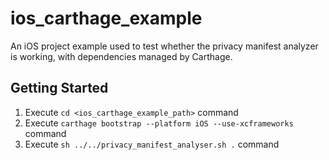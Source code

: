 # ios_carthage_example

An iOS project example used to test whether the privacy manifest analyzer is working, with dependencies managed by Carthage.

## Getting Started

1. Execute `cd <ios_carthage_example_path>` command
2. Execute `carthage bootstrap --platform iOS --use-xcframeworks` command
3. Execute `sh ../../privacy_manifest_analyser.sh .` command